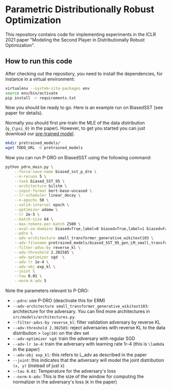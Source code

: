 # Parametric Distributionally Robust Optimization

This repository contains code for implementing experiments in the ICLR 2021 paper "Modeling the Second Player in Distributionally Robust Optimization".

## How to run this code

After checking out the repository, you need to install the dependencies, for instance in a virtual environment:

```bash
virtualenv --system-site-packages env
source env/bin/activate
pip install -r requirements.txt
```

Now you should be ready to go. Here is an example run on BiasedSST (see paper for details).

Normally you should first pre-train the MLE of the data distribution (`q_{\psi_0}` in the paper). However, to get you started you can just download our [pre-trained model](TODO_URL).

```bash
mkdir pretrained_models/
wget TODO_URL -O pretrained_models
```

Now you can run P-DRO on BiasedSST using the following command:

```bash
python pdro_main.py \
    --force-save-name biased_sst_p_dro \
    --n-reruns 5 \
    --task biased_SST_95 \
    --architecture bilstm \
    --input-format bert-base-uncased \
    --lr-scheduler linear_decay \
    --n-epochs 50 \
    --valid-interval epoch \
    --optimizer adamw \
    --lr 2e-5 \
    --batch-size 64 \
    --max-tokens-per-batch 2500 \
    --eval-on-domains biased=True,label=0 biased=True,label=1 biased=False,label=0 biased=False,label=1 \
    --pdro \
    --adv-architecture small_transformer_generative_wikitext103 \
    --adv-filename pretrained_models/biased_SST_95_gen_LM_small_transformer_generative_wikitext103_model.pt \
    --filter-advs-by reverse_kl \
    --adv-threshold 2.302585 \
    --adv-optimizer sgd  \
    --adv-lr 1e-4 \
    --adv-obj exp_kl \
    --joint \
    --tau 0.01 \
    --norm-k-adv 5
```

Note the parameters relevant to P-DRO:

- `--pdro`: use P-DRO (deactivate this for ERM)
- `--adv-architecture small_transformer_generative_wikitext103`: architecture for the adversary. You can find more architectures in `src/models/architectures.py`.
- `--filter-advs-by reverse_kl`: filter validation adversary by reverse KL
- `--adv-threshold 2.302585`: reject adversaries with reverse KL to the data distribution > `log(10)` on the dev set
- `--adv-optimizer sgd`: train the adversary with regular SGD
- `--adv-lr 1e-4`: train the adversary with learning rate 1r-4 (this is `\lambda` in the paper)
- `--adv-obj exp_kl`: this refers to L_adv as described in the paper
- `--joint`: this indicates that the adversary will model the joint distribution `(x, y)` (instead of just x)
- `--tau 0.01`: Temperature for the adversary's loss
- `--norm-k-adv`: This is the size of the window for computing the normalizer in the adversary's loss (`K` in the paper)
